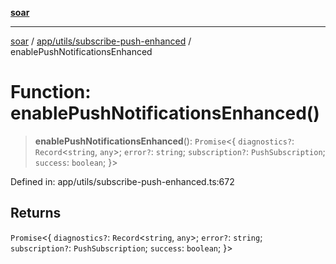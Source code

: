 [**soar**](../../../../README.md)

***

[soar](../../../../modules.md) / [app/utils/subscribe-push-enhanced](../README.md) / enablePushNotificationsEnhanced

# Function: enablePushNotificationsEnhanced()

> **enablePushNotificationsEnhanced**(): `Promise`\<\{ `diagnostics?`: `Record`\<`string`, `any`\>; `error?`: `string`; `subscription?`: `PushSubscription`; `success`: `boolean`; \}\>

Defined in: app/utils/subscribe-push-enhanced.ts:672

## Returns

`Promise`\<\{ `diagnostics?`: `Record`\<`string`, `any`\>; `error?`: `string`; `subscription?`: `PushSubscription`; `success`: `boolean`; \}\>
